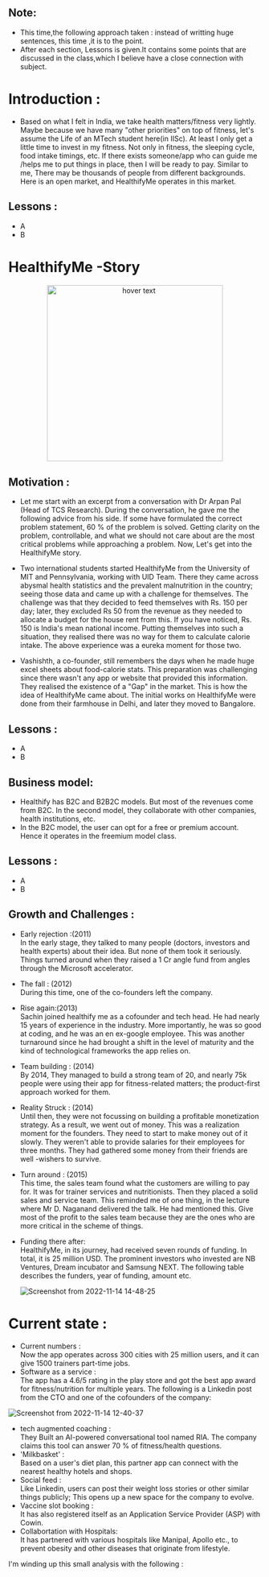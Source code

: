 
<br />

## Note: <br />
- This time,the following approach taken : instead of writting huge sentences, this time ,it is to the point.<br />
- After each section, Lessons is given.It contains some points that are discussed in the class,which I believe have a close connection with subject.<br />


# Introduction :<br />

- Based on what I felt in India, we take health matters/fitness very lightly. Maybe because we have many "other priorities" on top of fitness, let's assume the Life of an MTech student here(in IISc). At least I only get a little time to invest in my fitness. Not only in fitness, the sleeping cycle, food intake timings, etc. If there exists someone/app who can guide me /helps me to put things in place, then I will be ready to pay. Similar to me, There may be thousands of people from different backgrounds. Here is an open market, and HealthifyMe operates in this market.

## Lessons :<br />
- A <br />
- B <br />


# HealthifyMe -Story  

<p align="center">
  <img src="https://res.cloudinary.com/crunchbase-production/image/upload/c_lpad,f_auto,q_auto:eco,dpr_1/v1478066407/mhcgzk7zzxmad1seli7m.png" width="350" title="hover text">
</p>

## Motivation :

- Let me start with an excerpt from a conversation with Dr Arpan Pal (Head of TCS Research). During the conversation, he gave me the following advice from his side. If some have formulated the correct problem statement, 60 % of the problem is solved.
Getting clarity on the problem, controllable, and what we should not care about are the most critical problems while approaching a problem. Now, Let's get into the HealthifyMe story.<br />

- Two international students started HealthifyMe from the University of MIT and Pennsylvania, working with UID Team. There they came across abysmal health statistics and the prevalent malnutrition in the country; seeing those data and came up with a challenge for themselves. The challenge was that they decided to feed themselves with Rs. 150 per day; later, they excluded Rs 50 from the revenue as they needed to allocate a budget for the house rent from this. If you have noticed, Rs. 150 is India's mean national income. Putting themselves into such a situation, they realised there was no way for them to calculate calorie intake. The above experience was a eureka moment for those two.<br />

- Vashishth, a co-founder, still remembers the days when he made huge excel sheets about food-calorie stats. This preparation was challenging since there wasn't any app or website that provided this information. They realised the existence of a "Gap" in the market. This is how the idea of HealthifyMe came about. The initial works on HealthifyMe were done from their farmhouse in Delhi, and later they moved to Bangalore. <br />

## Lessons :<br />
- A<br />
- B<br />

## Business model:<br />

- Healthify has B2C and B2B2C models. But most of the revenues come from B2C. In the second model, they collaborate with other companies, health institutions, etc.<br />
- In the B2C model, the user can opt for a free or premium account. Hence it operates in the freemium model class.<br />


## Lessons :
- A<br />
- B<br />


## Growth and Challenges :<br />

- Early rejection :(2011) <br />
In the early stage, they talked to many people (doctors, investors and health experts) about their idea. But none of them took it seriously. Things turned around when they raised a 1 Cr angle fund from angles through the Microsoft accelerator.<br />
- The fall : (2012)<br />
During this time, one of the co-founders left the company. 
- Rise again:(2013) <br />
Sachin joined healthify me as a cofounder and tech head. He had nearly 15 years of experience in the industry. More importantly, he was so good at coding, and he was an en ex-google employee. This was another turnaround since he had brought a shift in the level of maturity and the kind of technological frameworks the app relies on.<br />

- Team building : (2014)<br />
By 2014, They managed to build a strong team of 20, and nearly 75k people were using their app for fitness-related matters; the product-first approach worked for them. <br />

- Reality Struck : (2014) <br />
Until then, they were not focussing on building a profitable monetization strategy. As a result, we went out of money. This was a realization moment for the founders. They need to start to make money out of it slowly. They weren't able to provide salaries for their employees for three months. They had gathered some money from their friends are well -wishers to survive.<br />

- Turn around : (2015)<br />
This time, the sales team found what the customers are willing to pay for. It was for trainer services and nutritionists. Then they placed a solid sales and service team. This reminded me of one thing, in the lecture where Mr D. Naganand delivered the talk. He had mentioned this. Give most of the profit to the sales team because they are the ones who are more critical in the scheme of things.<br />

- Funding there after: <br />
HealthifyMe, in its journey, had received seven rounds of funding. In total, it is 25 million USD. The prominent investors who invested are NB Ventures, Dream incubator and Samsung NEXT. The following table describes the funders, year of funding, amount etc.<br />

   ![Screenshot from 2022-11-14 14-48-25](https://user-images.githubusercontent.com/113635391/201646053-898078db-fe01-4dbd-8f89-c8e28f0fafca.png)



# Current state :<br />

- Current numbers : <br />
Now the app operates across 300 cities with 25 million users, and it can give 1500 trainers part-time jobs.<br />
- Software as a service : <br />
The app has a 4.6/5 rating in the play store and got the best app award for fitness/nutrition for multiple years. The following is a Linkedin post from the CTO and one of the cofounders of the company:<br />

 
![Screenshot from 2022-11-14 12-40-37](https://user-images.githubusercontent.com/113635391/201646017-d4805298-117c-44cb-bc60-4e7874115e60.png)

- tech augmented coaching : <br />
They Built an AI-powered conversational tool named RIA. The company claims this tool can answer 70 % of fitness/health questions.<br />
-  'Milkbasket'  : <br /> 
 Based on a user's diet plan, this partner app can connect with the nearest healthy hotels and shops.<br /> 
- Social feed : <br />
Like Linkedin, users can post their weight loss stories or other similar things publicly; This opens up a new space for the company to evolve.<br />
- Vaccine slot booking : <br />
It has also registered itself as an Application Service Provider (ASP) with Cowin.<br />
- Collabortation with Hospitals:<br /> 
It has partnered with various hospitals like Manipal, Apollo etc., to prevent obesity and other diseases that originate from lifestyle.<br />

I'm winding up this small analysis with the following  :<br />





<!-- # 2 appam
# kadala (1)
# 1 banana

# Rice 1 bowl
# sambar
# rasam
# cabbage
# buttermilk
# papapdam

# Food- Calorie API availabllity -->
